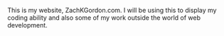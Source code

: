 This is my website, ZachKGordon.com. I will be using this to display my coding ability and also some of my work outside the world of web development.

